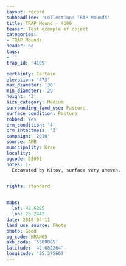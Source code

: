 ```yaml
---
layout: record
subheadline: 'Collection: TRAP Mounds'
title: TRAP Mound - 4109
teaser: Test example of object
categories:
- TRAP Mounds
header: no
tags:
- ''
trap_id: '4109'

certainty: Certain
elevation: '473'
max_diameter: '30'
min_diameter: '29'
height: '3'
size_category: Medium
surrounding_land_use: Pasture
surface_condition: Pasture
robbed: Yes
crm_condition: '4'
crm_intactness: '2'
campaign: '2010'
source: AKB
municipality: Kran
locality: ''
bgcode: DS001
notes: |-
  Excavated by Kitov, surface very uneven.


rights: standard


maps:
  lat: 42.6285
  lon: 25.2442
date: 2018-04-11
land_use_source: Photo
photo: Good
bg_code: KRAN05
akb_code: '5500085'
latitude: '42.682264'
longitude: '25.375607'
---
```

